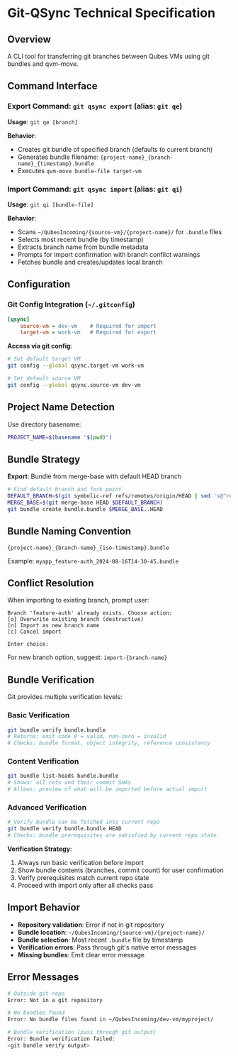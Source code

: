 # Git-QSync Technical Specification

## Overview
A CLI tool for transferring git branches between Qubes VMs using git bundles and qvm-move.

## Command Interface

### Export Command: `git qsync export` (alias: `git qe`)
**Usage**: `git qe [branch]`

**Behavior**:
- Creates git bundle of specified branch (defaults to current branch)
- Generates bundle filename: `{project-name}_{branch-name}_{timestamp}.bundle`
- Executes `qvm-move bundle-file target-vm`

### Import Command: `git qsync import` (alias: `git qi`)
**Usage**: `git qi [bundle-file]`

**Behavior**:
- Scans `~/QubesIncoming/{source-vm}/{project-name}/` for `.bundle` files
- Selects most recent bundle (by timestamp)
- Extracts branch name from bundle metadata
- Prompts for import confirmation with branch conflict warnings
- Fetches bundle and creates/updates local branch

## Configuration

### Git Config Integration (`~/.gitconfig`)
```ini
[qsync]
    source-vm = dev-vm    # Required for import
    target-vm = work-vm   # Required for export
```

**Access via git config**:
```bash
# Set default target VM
git config --global qsync.target-vm work-vm

# Set default source VM
git config --global qsync.source-vm dev-vm
```

## Project Name Detection
Use directory basename:
```bash
PROJECT_NAME=$(basename "$(pwd)")
```

## Bundle Strategy
**Export**: Bundle from merge-base with default HEAD branch
```bash
# Find default branch and fork point
DEFAULT_BRANCH=$(git symbolic-ref refs/remotes/origin/HEAD | sed 's@^refs/remotes/origin/@@')
MERGE_BASE=$(git merge-base HEAD $DEFAULT_BRANCH)
git bundle create bundle.bundle $MERGE_BASE..HEAD
```

## Bundle Naming Convention
`{project-name}_{branch-name}_{iso-timestamp}.bundle`

Example: `myapp_feature-auth_2024-08-16T14-30-45.bundle`

## Conflict Resolution
When importing to existing branch, prompt user:
```
Branch 'feature-auth' already exists. Choose action:
[o] Overwrite existing branch (destructive)
[n] Import as new branch name
[c] Cancel import

Enter choice:
```

For new branch option, suggest: `import-{branch-name}`

## Bundle Verification
Git provides multiple verification levels:

### Basic Verification
```bash
git bundle verify bundle.bundle
# Returns: exit code 0 = valid, non-zero = invalid
# Checks: bundle format, object integrity, reference consistency
```

### Content Verification
```bash
git bundle list-heads bundle.bundle
# Shows: all refs and their commit SHAs
# Allows: preview of what will be imported before actual import
```

### Advanced Verification
```bash
# Verify bundle can be fetched into current repo
git bundle verify bundle.bundle HEAD
# Checks: bundle prerequisites are satisfied by current repo state
```

**Verification Strategy**:
1. Always run basic verification before import
2. Show bundle contents (branches, commit count) for user confirmation  
3. Verify prerequisites match current repo state
4. Proceed with import only after all checks pass

## Import Behavior
- **Repository validation**: Error if not in git repository
- **Bundle location**: `~/QubesIncoming/{source-vm}/{project-name}/`
- **Bundle selection**: Most recent `.bundle` file by timestamp
- **Verification errors**: Pass through git's native error messages
- **Missing bundles**: Emit clear error message

## Error Messages
```bash
# Outside git repo
Error: Not in a git repository

# No bundles found  
Error: No bundle files found in ~/QubesIncoming/dev-vm/myproject/

# Bundle verification (pass through git output)
Error: Bundle verification failed:
<git bundle verify output>
```
